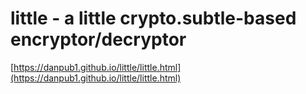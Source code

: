 # little - a little crypto.subtle-based encryptor/decryptor

[https://danpub1.github.io/little/little.html](https://danpub1.github.io/little/little.html)
